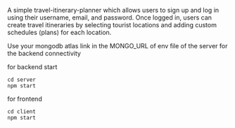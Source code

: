 A simple travel-itinerary-planner which allows users to sign up and log in using their username, email, and password. Once logged in, users can create travel itineraries by selecting tourist locations and adding custom schedules (plans) for each location.


Use your mongodb atlas link in the MONGO_URL of env file of the server for the backend connectivity


for backend start

    cd server
    npm start

for frontend

    cd client
    npm start
